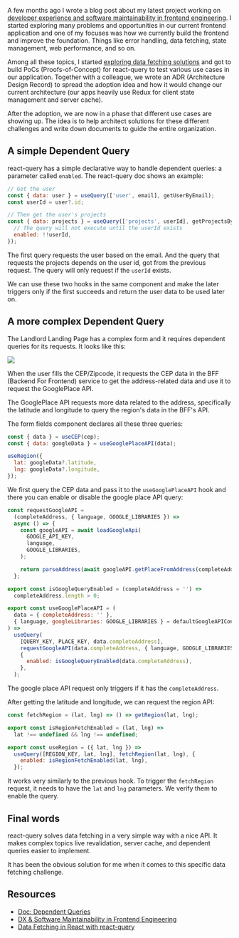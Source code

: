 A few months ago I wrote a blog post about my latest project working on [developer experience and software maintainability in frontend engineering](https://leandrotk.github.io/2021/04/dx-and-software-maintainability-in-frontend-engineering). I started exploring many problems and opportunities in our current frontend application and one of my focuses was how we currently build the frontend and improve the foundation. Things like error handling, data fetching, state management, web performance, and so on.

Among all these topics, I started [exploring data fetching solutions](https://leandrotk.github.io/2021/06/data-fetching-in-react-with-reactquery) and got to build PoCs (Proofs-of-Concept) for react-query to test various use cases in our application. Together with a colleague, we wrote an ADR (Architecture Design Record) to spread the adoption idea and how it would change our current architecture (our apps heavily use Redux for client state management and server cache).

After the adoption, we are now in a phase that different use cases are showing up. The idea is to help architect solutions for these different challenges and write down documents to guide the entire organization.

## A simple Dependent Query

react-query has a simple declarative way to handle dependent queries: a parameter called `enabled`. The react-query doc shows an example:

```jsx
// Get the user
const { data: user } = useQuery(['user', email], getUserByEmail);
const userId = user?.id;

// Then get the user's projects
const { data: projects } = useQuery(['projects', userId], getProjectsByUser, {
  // The query will not execute until the userId exists
  enabled: !!userId,
});
```

The first query requests the user based on the email. And the query that requests the projects depends on the user id, got from the previous request. The query will only request if the `userId` exists.

We can use these two hooks in the same component and make the later triggers only if the first succeeds and return the user data to be used later on.

## A more complex Dependent Query

The Landlord Landing Page has a complex form and it requires dependent queries for its requests. It looks like this:

<img src="/react-query-complex-dependent-queries/diagram.png">

When the user fills the CEP/Zipcode, it requests the CEP data in the BFF (Backend For Frontend) service to get the address-related data and use it to request the GooglePlace API.

The GooglePlace API requests more data related to the address, specifically the latitude and longitude to query the region's data in the BFF's API.

The form fields component declares all these three queries:

```jsx
const { data } = useCEP(cep);
const { data: googleData } = useGooglePlaceAPI(data);

useRegion({
  lat: googleData?.latitude,
  lng: googleData?.longitude,
});
```

We first query the CEP data and pass it to the `useGooglePlaceAPI` hook and there you can enable or disable the google place API query:

```jsx
const requestGoogleAPI =
  (completeAddress, { language, GOOGLE_LIBRARIES }) =>
  async () => {
    const googleAPI = await loadGoogleApi(
      GOOGLE_API_KEY,
      language,
      GOOGLE_LIBRARIES,
    );

    return parseAddress(await googleAPI.getPlaceFromAddress(completeAddress));
  };

export const isGoogleQueryEnabled = (completeAddress = '') =>
  completeAddress.length > 0;

export const useGooglePlaceAPI = (
  data = { completeAddress: '' },
  { language, googleLibraries: GOOGLE_LIBRARIES } = defaultGoogleAPIConfig,
) =>
  useQuery(
    [QUERY_KEY, PLACE_KEY, data.completeAddress],
    requestGoogleAPI(data.completeAddress, { language, GOOGLE_LIBRARIES }),
    {
      enabled: isGoogleQueryEnabled(data.completeAddress),
    },
  );
```

The google place API request only triggers if it has the `completeAddress`.

After getting the latitude and longitude, we can request the region API:

```jsx
const fetchRegion = (lat, lng) => () => getRegion(lat, lng);

export const isRegionFetchEnabled = (lat, lng) =>
  lat !== undefined && lng !== undefined;

export const useRegion = ({ lat, lng }) =>
  useQuery([REGION_KEY, lat, lng], fetchRegion(lat, lng), {
    enabled: isRegionFetchEnabled(lat, lng),
  });
```

It works very similarly to the previous hook. To trigger the `fetchRegion` request, it needs to have the `lat` and `lng` parameters. We verify them to enable the query.

## Final words

react-query solves data fetching in a very simple way with a nice API. It makes complex topics live revalidation, server cache, and dependent queries easier to implement.

It has been the obvious solution for me when it comes to this specific data fetching challenge.

## Resources

- [Doc: Dependent Queries](https://react-query.tanstack.com/guides/dependent-queries)
- [DX & Software Maintainability in Frontend Engineering](https://leandrotk.github.io/2021/04/dx-and-software-maintainability-in-frontend-engineering/)
- [Data Fetching in React with react-query](https://leandrotk.github.io/2021/06/data-fetching-in-react-with-reactquery/)
